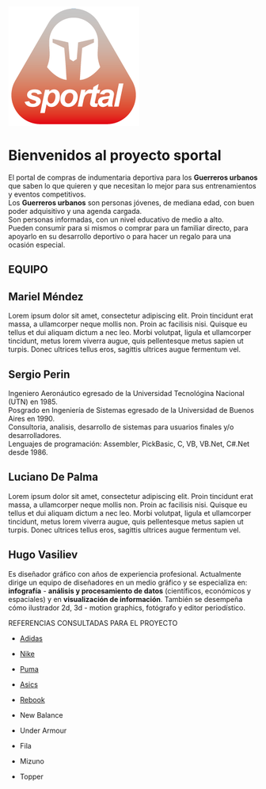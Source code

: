 ![Logo](https://raw.githubusercontent.com/vasili-hugo/grupo_02_sportal/master/imgs/sportal_logo_000.png)

# Bienvenidos al proyecto sportal

El portal de compras de indumentaria deportiva para los **Guerreros urbanos** que saben lo que quieren y que necesitan lo mejor para sus entrenamientos y eventos competitivos.</br>
Los **Guerreros urbanos** son personas jóvenes, de mediana edad, con buen poder adquisitivo y una agenda cargada.</br>
Son personas informadas, con un nivel educativo de medio a alto.</br>
Pueden consumir para si mismos o comprar para un familiar directo, para apoyarlo en su desarrollo deportivo o para hacer un regalo para una ocasión especial.


**EQUIPO**
--------------------------

## Mariel Méndez
Lorem ipsum dolor sit amet, consectetur adipiscing elit. Proin tincidunt erat massa, a ullamcorper neque mollis non. Proin ac facilisis nisi. Quisque eu tellus et dui aliquam dictum a nec leo. Morbi volutpat, ligula et ullamcorper tincidunt, metus lorem viverra augue, quis pellentesque metus sapien ut turpis. Donec ultrices tellus eros, sagittis ultrices augue fermentum vel. 

## Sergio Perin
Ingeniero Aeronáutico egresado de la Universidad Tecnológina Nacional (UTN) en 1985.</br>
Posgrado en Ingeniería de Sistemas egresado de la Universidad de Buenos Aires en 1990.</br>
Consultoria, analisis, desarrollo de sistemas para usuarios finales y/o desarrolladores.</br>
Lenguajes de programación: Assembler, PickBasic, C, VB, VB.Net, C#.Net desde 1986.

## Luciano De Palma
Lorem ipsum dolor sit amet, consectetur adipiscing elit. Proin tincidunt erat massa, a ullamcorper neque mollis non. Proin ac facilisis nisi. Quisque eu tellus et dui aliquam dictum a nec leo. Morbi volutpat, ligula et ullamcorper tincidunt, metus lorem viverra augue, quis pellentesque metus sapien ut turpis. Donec ultrices tellus eros, sagittis ultrices augue fermentum vel. 

## Hugo Vasiliev
Es diseñador gráfico con años de experiencia profesional. Actualmente dirige un equipo de diseñadores en un medio gráfico y se especializa en: **infografía** -  **análisis y procesamiento de datos** (científicos, económicos y espaciales) y en **visualización de información**.  También se desempeña cómo ilustrador 2d, 3d - motion graphics, fotógrafo y editor periodístico.


REFERENCIAS CONSULTADAS PARA EL PROYECTO
- [Adidas](https://www.adidas.com.ar/) 
- [Nike](https://www.nike.com/ar/) 
- [Puma](https://us.puma.com/) 
- [Asics](https://www.asics.com/es/es-es/) 
- [Rebook](https://www.reebok.com/us) 

- New Balance</br>
- Under Armour</br>
- Fila</br>
- Mizuno</br>
- Topper


